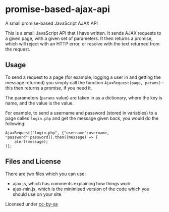 # promise-based-ajax-api
A small promise-based JavaScript AJAX API

This is a small JavaScript API that I have written. It sends AJAX requests to a given page, with a given set of parameters. It then returns a promise, which will reject with an HTTP error, or resolve with the text returned from the request.

Usage
-

To send a request to a page (for example, logging a user in and getting the message returned) you simply call the function `AjaxRequest(page, params)` - this then returns a promise, if you need it.

The parameters (`params` value) are taken in as a dictionary, where the key is name, and the value is the value.

For example, to send a username and password (stored in variables) to a page called `login.php` and get the message given back, you would do the following:

	AjaxRequest("login.php", {"username":username, "password":password}).then((message) => {
		alert(message);
	)};
	
Files and License
-

There are two files which you can use:

 * ajax.js, which has comments explaining how things work
 * ajax-min.js, which is the minimised version of the code which you should use on your site

Licensed under [cc-by-sa](https://creativecommons.org/licenses/by-sa/4.0/)
